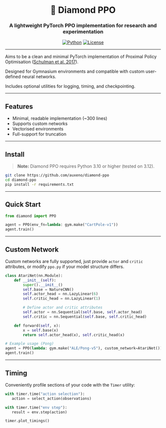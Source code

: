 <div align="center">

  <h1> 💎 Diamond PPO </h1>
  
  <h3>A lightweight PyTorch PPO implementation for research and experimentation</h3>
  
  [![Python](https://img.shields.io/badge/Python-3.12-blue.svg)](https://www.python.org/)
  [![License](https://img.shields.io/badge/License-Apache%202.0-orange.svg)](https://opensource.org/licenses/Apache-2.0)

</div>

---

Aims to be a clean and minimal PyTorch implementation of Proximal Policy Optimisation ([Schulman et al. 2017](https://arxiv.org/abs/1707.06347)).  

Designed for Gymnasium environments and compatible with custom user-defined neural networks.

Includes optional utilities for logging, timing, and checkpointing.

---

## Features

- Minimal, readable implementation (~300 lines)
- Supports custom networks
- Vectorised environments
- Full-support for truncation

---

## Install

> **Note:** Diamond PPO requires Python 3.10 or higher (tested on 3.12).

```bash
git clone https://github.com/auxeno/diamond-ppo
cd diamond-ppo
pip install -r requirements.txt
```

---

## Quick Start

```python
from diamond import PPO

agent = PPO(env_fn=lambda: gym.make("CartPole-v1"))
agent.train()
```

---

## Custom Network

Custom networks are fully supported, just provide `actor` and `critic` attributes, or modify `ppo.py` if your model structure differs.

```python
class AtariNet(nn.Module):
    def __init__(self):
        super().__init__()
        self.base = NatureCNN()
        self.actor_head = nn.LazyLinear(6)
        self.critic_head = nn.LazyLinear(1)

        # Define actor and critic attributes
        self.actor = nn.Sequential(self.base, self.actor_head)
        self.critic = nn.Sequential(self.base, self.critic_head)

    def forward(self, x):
        x = self.base(x)
        return self.actor_head(x), self.critic_head(x)

# Example usage (Pong)
agent = PPO(lambda: gym.make("ALE/Pong-v5"), custom_network=AtariNet())
agent.train()
```

---

## Timing

Conveniently profile sections of your code with the `Timer` utility:

```python
with timer.time("action selection"):
   action = select_action(observations)

with timer.time("env step"):
   result = env.step(action)

timer.plot_timings()
```

